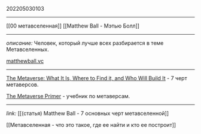 202205030103
***
[[00 метавселенная]] [[Matthew Ball - Мэтью Болл]]
***
*описание:*
Человек, который лучше всех разбирается в теме Метавселенных.

[matthewball.vc](https://www.matthewball.vc/)
***
[The Metaverse: What It Is, Where to Find it, and Who Will Build It](https://www.matthewball.vc/all/themetaverse) - 7 черт метаверсов.

[The Metaverse Primer](https://www.matthewball.vc/the-metaverse-primer) - учебник по метаверсам.
***
*link:*
[[(статья) Matthew Ball - 7 основных черт метавселенной]]

[[Метавселенная - что это такое, где ее найти и кто ее построит]]